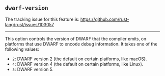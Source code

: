 ## `dwarf-version`

The tracking issue for this feature is: <https://github.com/rust-lang/rust/issues/103057>

----------------------------

This option controls the version of DWARF that the compiler emits, on platforms
that use DWARF to encode debug information. It takes one of the following
values:

* `2`: DWARF version 2 (the default on certain platforms, like macOS).
* `4`: DWARF version 4 (the default on certain platforms, like Linux).
* `5`: DWARF version 5.

